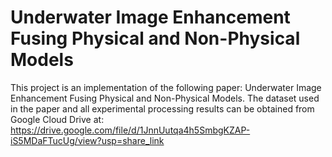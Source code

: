 # Underwater Image Enhancement Fusing Physical and Non-Physical Models
This project is an implementation of the following paper: Underwater Image Enhancement Fusing Physical and Non-Physical Models. The dataset used in the paper and all experimental processing results can be obtained from Google Cloud Drive at: https://drive.google.com/file/d/1JnnUutqa4h5SmbgKZAP-iS5MDaFTucUg/view?usp=share_link
